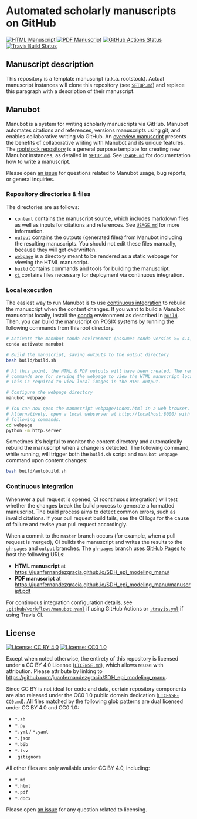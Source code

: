 # Automated scholarly manuscripts on GitHub

<!-- usage note: edit the H1 title above to personalize the manuscript -->

[![HTML Manuscript](https://img.shields.io/badge/manuscript-HTML-blue.svg)](https://juanfernandezgracia.github.io/SDH_epi_modeling_manu/)
[![PDF Manuscript](https://img.shields.io/badge/manuscript-PDF-blue.svg)](https://juanfernandezgracia.github.io/SDH_epi_modeling_manu/manuscript.pdf)
[![GitHub Actions Status](https://github.com/juanfernandezgracia/SDH_epi_modeling_manu/workflows/Manubot/badge.svg)](https://github.com/juanfernandezgracia/SDH_epi_modeling_manu/actions)
[![Travis Build Status](https://travis-ci.com/juanfernandezgracia/SDH_epi_modeling_manu.svg?branch=master)](https://travis-ci.com/juanfernandezgracia/SDH_epi_modeling_manu)
<!-- usage note: delete CI badges above for services not used by your manuscript -->

## Manuscript description

<!-- usage note: edit this section. -->

This repository is a template manuscript (a.k.a. rootstock).
Actual manuscript instances will clone this repository (see [`SETUP.md`](SETUP.md)) and replace this paragraph with a description of their manuscript.

## Manubot

<!-- usage note: do not edit this section -->

Manubot is a system for writing scholarly manuscripts via GitHub.
Manubot automates citations and references, versions manuscripts using git, and enables collaborative writing via GitHub.
An [overview manuscript](https://greenelab.github.io/meta-review/ "Open collaborative writing with Manubot") presents the benefits of collaborative writing with Manubot and its unique features.
The [rootstock repository](https://git.io/fhQH1) is a general purpose template for creating new Manubot instances, as detailed in [`SETUP.md`](SETUP.md).
See [`USAGE.md`](USAGE.md) for documentation how to write a manuscript.

Please open [an issue](https://git.io/fhQHM) for questions related to Manubot usage, bug reports, or general inquiries.

### Repository directories & files

The directories are as follows:

+ [`content`](content) contains the manuscript source, which includes markdown files as well as inputs for citations and references.
  See [`USAGE.md`](USAGE.md) for more information.
+ [`output`](output) contains the outputs (generated files) from Manubot including the resulting manuscripts.
  You should not edit these files manually, because they will get overwritten.
+ [`webpage`](webpage) is a directory meant to be rendered as a static webpage for viewing the HTML manuscript.
+ [`build`](build) contains commands and tools for building the manuscript.
+ [`ci`](ci) contains files necessary for deployment via continuous integration.

### Local execution

The easiest way to run Manubot is to use [continuous integration](#continuous-integration) to rebuild the manuscript when the content changes.
If you want to build a Manubot manuscript locally, install the [conda](https://conda.io) environment as described in [`build`](build).
Then, you can build the manuscript on POSIX systems by running the following commands from this root directory.

```sh
# Activate the manubot conda environment (assumes conda version >= 4.4)
conda activate manubot

# Build the manuscript, saving outputs to the output directory
bash build/build.sh

# At this point, the HTML & PDF outputs will have been created. The remaining
# commands are for serving the webpage to view the HTML manuscript locally.
# This is required to view local images in the HTML output.

# Configure the webpage directory
manubot webpage

# You can now open the manuscript webpage/index.html in a web browser.
# Alternatively, open a local webserver at http://localhost:8000/ with the
# following commands.
cd webpage
python -m http.server
```

Sometimes it's helpful to monitor the content directory and automatically rebuild the manuscript when a change is detected.
The following command, while running, will trigger both the `build.sh` script and `manubot webpage` command upon content changes:

```sh
bash build/autobuild.sh
```

### Continuous Integration

Whenever a pull request is opened, CI (continuous integration) will test whether the changes break the build process to generate a formatted manuscript.
The build process aims to detect common errors, such as invalid citations.
If your pull request build fails, see the CI logs for the cause of failure and revise your pull request accordingly.

When a commit to the `master` branch occurs (for example, when a pull request is merged), CI builds the manuscript and writes the results to the [`gh-pages`](https://github.com/juanfernandezgracia/SDH_epi_modeling_manu/tree/gh-pages) and [`output`](https://github.com/juanfernandezgracia/SDH_epi_modeling_manu/tree/output) branches.
The `gh-pages` branch uses [GitHub Pages](https://pages.github.com/) to host the following URLs:

+ **HTML manuscript** at https://juanfernandezgracia.github.io/SDH_epi_modeling_manu/
+ **PDF manuscript** at https://juanfernandezgracia.github.io/SDH_epi_modeling_manu/manuscript.pdf

For continuous integration configuration details, see [`.github/workflows/manubot.yaml`](.github/workflows/manubot.yaml) if using GitHub Actions or [`.travis.yml`](.travis.yml) if using Travis CI.

## License

<!--
usage note: edit this section to change the license of your manuscript or source code changes to this repository.
We encourage users to openly license their manuscripts, which is the default as specified below.
-->

[![License: CC BY 4.0](https://img.shields.io/badge/License%20All-CC%20BY%204.0-lightgrey.svg)](http://creativecommons.org/licenses/by/4.0/)
[![License: CC0 1.0](https://img.shields.io/badge/License%20Parts-CC0%201.0-lightgrey.svg)](https://creativecommons.org/publicdomain/zero/1.0/)

Except when noted otherwise, the entirety of this repository is licensed under a CC BY 4.0 License ([`LICENSE.md`](LICENSE.md)), which allows reuse with attribution.
Please attribute by linking to https://github.com/juanfernandezgracia/SDH_epi_modeling_manu.

Since CC BY is not ideal for code and data, certain repository components are also released under the CC0 1.0 public domain dedication ([`LICENSE-CC0.md`](LICENSE-CC0.md)).
All files matched by the following glob patterns are dual licensed under CC BY 4.0 and CC0 1.0:

+ `*.sh`
+ `*.py`
+ `*.yml` / `*.yaml`
+ `*.json`
+ `*.bib`
+ `*.tsv`
+ `.gitignore`

All other files are only available under CC BY 4.0, including:

+ `*.md`
+ `*.html`
+ `*.pdf`
+ `*.docx`

Please open [an issue](https://github.com/juanfernandezgracia/SDH_epi_modeling_manu/issues) for any question related to licensing.
